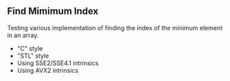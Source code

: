 Find Mimimum Index 
------------------------------------
Testing various implementation of finding the index of the minimum element in an array.
- "C" style
- "STL" style
- Using SSE2/SSE4.1 intrinsics 
- Using AVX2 intrinsics







